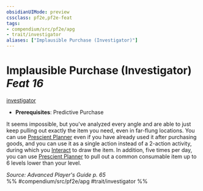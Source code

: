 ```yaml
---
obsidianUIMode: preview
cssclass: pf2e,pf2e-feat
tags:
- compendium/src/pf2e/apg
- trait/investigator
aliases: ["Implausible Purchase (Investigator)"]
---
```

# Implausible Purchase (Investigator)  *Feat 16*  
[investigator](rules/traits/investigator-apg.md)  

- **Prerequisites**: Predictive Purchase

It seems impossible, but you've analyzed every angle and are able to just keep pulling out exactly the item you need, even in far-flung locations. You can use [Prescient Planner](compendium/feats/prescient-planner-apg.md) even if you have already used it after purchasing goods, and you can use it as a single action instead of a 2-action activity, during which you [Interact](rules/actions/interact.md) to draw the item. In addition, five times per day, you can use [Prescient Planner](compendium/feats/prescient-planner-apg.md) to pull out a common consumable item up to 6 levels lower than your level.

*Source: Advanced Player's Guide p. 65*  
%% #compendium/src/pf2e/apg #trait/investigator %%